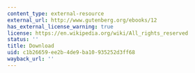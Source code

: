 ```yaml
---
content_type: external-resource
external_url: http://www.gutenberg.org/ebooks/12
has_external_license_warning: true
license: https://en.wikipedia.org/wiki/All_rights_reserved
status: ''
title: Download
uid: c1b26659-ee2b-4de9-ba10-935252d3ff68
wayback_url: ''
---
```

